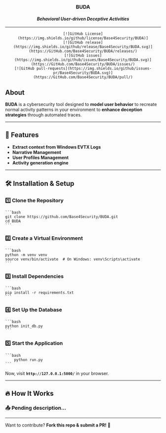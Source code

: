 <h3 align="center">BUDA</h3>
<h4 align="center"><i>Behavioral User-driven Deceptive Activities</i></h4>

<hr>

<div align="center">

    [![GitHub License](https://img.shields.io/github/license/Base4Security/BUDA)]
    [![GitHub release](https://img.shields.io/github/release/Base4Security/BUDA.svg)](https://GitHub.com/Base4Security/BUDA/releases/)
    [![GitHub issues](https://img.shields.io/github/issues/Base4Security/BUDA.svg)](https://GitHub.com/Base4Security/BUDA/issues/)
    [![GitHub pull-requests](https://img.shields.io/github/issues-pr/Base4Security/BUDA.svg)](https://GitHub.com/Base4Security/BUDA/pull/)

</div>

## About
**BUDA** is a cybersecurity tool designed to **model user behavior** to recreate normal activity patterns in your environment to **enhance deception strategies** through automated traces.

---

## 🚀 Features
- **Extract context from Windows EVTX Logs**  
- **Narrative Management**  
- **User Profiles Management**
- **Activity generation engine**

---

## 🛠️ Installation & Setup
### **1️⃣ Clone the Repository**
    ```bash
    git clone https://github.com/Base4Security/BUDA.git
    cd BUDA
    ```

### **2️⃣ Create a Virtual Environment**
    ```bash
    python -m venv venv
    source venv/bin/activate  # On Windows: venv\Scripts\activate
    ```

### **3️⃣ Install Dependencies**
    ```bash
    pip install -r requirements.txt
    ```

### **4️⃣ Set Up the Database**

    ```bash
    python init_db.py
    ```

### **5️⃣ Start the Application**
    ```bash
        python run.py
    ```

Now, visit **`http://127.0.0.1:5000/`** in your browser.

---

## 🔥 How It Works
### **📤 Pending description...**


---


Want to contribute? **Fork this repo & submit a PR!** 🚀


